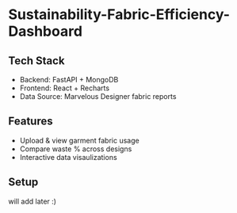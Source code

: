 # Sustainability-Fabric-Efficiency-Dashboard

## Tech Stack
- Backend: FastAPI + MongoDB
- Frontend: React + Recharts
- Data Source: Marvelous Designer fabric reports

## Features
- Upload & view garment fabric usage
- Compare waste % across designs
- Interactive data visaulizations

## Setup
will add later :)